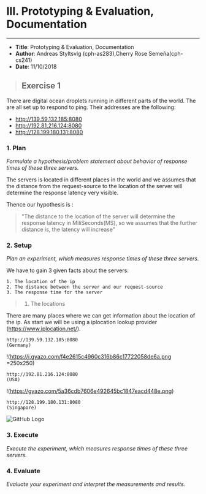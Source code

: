 # III. Prototyping & Evaluation, Documentation

---
- **Title**: Prototyping & Evaluation, Documentation
- **Author**: Andreas Styltsvig (cph-as283),Cherry Rose Semeña(cph-cs241)
- **Date**: 11/10/2018


> ## Exercise 1 

There are digital ocean droplets running in different parts of the world. The are all set up to respond to ping. Their addresses are the following:

- http://139.59.132.185:8080
- http://192.81.216.124:8080
- http://128.199.180.131:8080

### 1. Plan

*Formulate a hypothesis/problem statement about behavior of response times of these three servers.* 

The servers is located in different places in the world and we assumes that the distance from the request-source to the location of the server will determine the response latency very visible.

Thence our hypothesis is : 

> "The distance to the location of the server will determine the response latency in MiliSeconds(MS), so we assumes that the further distance is, the latency will increase"



### 2. Setup

*Plan an experiment, which measures response times of these three servers.*

We have to gain 3 given facts about the servers:

	1. The location of the ip
	2. The distance between the server and our request-source
	3. The response time for the server

> 1. The locations

There are many places where we can get information about the location of the ip. As start we will be using a iplocation lookup provider (https://www.iplocation.net/).



``` 
http://139.59.132.185:8080
(Germany)
``` 
!(https://i.gyazo.com/f4e2615c4960c316b86c17722058de6a.png =250x250)

```
http://192.81.216.124:8080
(USA)
```
!(https://gyazo.com/5a36cdb7606e492645bc1847eacd448e.png)

```
http://128.199.180.131:8080
(Singapore)
```
![GitHub Logo](https://gyazo.com/f336814a849e51cddc23cf47a9e5b811.png)



### 3. Execute
*Execute the experiment, which measures response times of these three servers.*

### 4. Evaluate
*Evaluate your experiment and interpret the measurements and results.*
